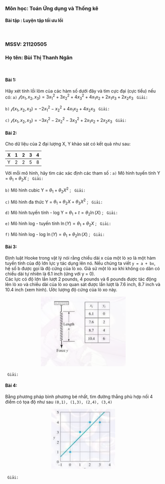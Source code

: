 ### Môn học: Toán Ứng dụng và Thống kê
#### Bài tập : Luyện tập tối ưu lồi
</br>

### MSSV: 21120505
### Họ tên: Bùi Thị Thanh Ngân
</br>

#### Bài 1:
Hãy xét tính lồi lõm của các hàm số dưới đây và tìm cực đại (cực tiểu) nếu có:
`a)` $\mathcal{f}\left(x_1, x_2, x_3\right) = 3x_1^2 + 3x_2^2 + 4x_3^2 + 4x_1x_2 + 2x_1x_3 +2x_2x_3$
` Giải:`




`b)` $\mathcal{f}\left(x_1, x_2, x_3\right) = -2x_1^2 - x_2^2 + 4x_1x_2 + 4x_2x_3$
` Giải:`





`c)` $\mathcal{f}\left(x_1, x_2, x_3\right) = -3x_1^2 - 2x_2^2 - 3x_3^2 + 2x_1x_2 + 2x_2x_3$
` Giải:`



#### Bài 2:
Cho dữ liệu của 2 đại lượng X, Y khảo sát có kết quả như sau:

| X | 1 | 2 | 3 | 4 |
| --- | --- | --- | --- | --- |
| Y | 2 | 2 | 5 | 8 |

Với mỗi mô hình, hãy tìm các xác định các tham số :
`a)` Mô hình tuyến tính Y = $\theta_1 + \theta_2X$ ;
` Giải:`




`b)` Mô hình cubic Y = $\theta_1 + \theta_2X^2$ ;
` Giải:`


`c)` Mô hình đa thức Y = $\theta_1 + \theta_2X + \theta_3X^2$ ;
` Giải:`



`d)` Mô hình tuyến tính - log Y = $\theta_1 + t=\theta_2\ln(X)$ ;
` Giải:`



`e)` Mô hình log - tuyến tính $\ln(Y) = \theta_1 + \theta_2X$ ;
` Giải:`



`f)` Mô hình log - log $\ln(Y) = \theta_1 + \theta_2\ln(X)$ ;
` Giải:`


#### Bài 3:
Định luật Hooke trong vật lý nói rằng chiều dài x của một lò xo là một hàm tuyến tính của độ lớn lực y tác dụng lên nó. Nếu chúng ta viết `y = a + bx`, hệ số b được gọi là độ cứng của lò xo. Giả sử một lò xo khi không co dãn có chiều dài tự nhiên là 6.1 inch (ứng với y = 0).
</br>
Các lực có độ lớn lần lượt 2 pounds, 4 pounds và 6 pounds được tác động lên lò xo và chiều dài của lò xo quan sát được lần lượt là 7.6 inch, 8.7 inch và 10.4 inch (xem hình). Ước lượng độ cứng của lò xo này.

<div align="center">
<img src = "./Picture1.png" />
</div>

` Giải:`


#### Bài 4:
Bằng phương pháp bình phương bé nhất, tìm đường thẳng phù hợp nối 4 điểm có tọa độ như sau `(0,1), (1,3), (2,4), (3,4)`

<div align="center">
<img src = "./Picture2.png" />
</div>

` Giải:`
